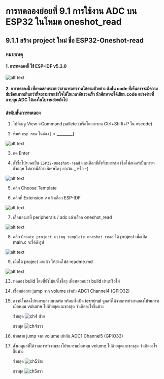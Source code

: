# การทดลองย่อยที่ 9.1 การใช้งาน ADC บน ESP32 ในโหมด oneshot_read

## 9.1.1 สร้าง project ใหม่ ชื่อ ESP32-Oneshot-read

###  หมายเหตุ
#### 1. การทดลองนี้ ใช้ ESP-IDF v5.3.0

![alt text](./Pictures/image-13.png)

#### 2. การทดลองนี้ เพื่อทดสอบระบบว่าสามารถทำงานได้ตามตัวอย่าง ดังนั้น code ที่เห็นอาจจะมีความซับซ้อนมากเกินกว่าที่จะสามารถเข้าใจได้ในเวลาอันรวดเร็ว นักศึกษาจะได้เขียน code อย่างง่ายที่ควบคุม ADC ได้เองในใบงานย่อยถัดไป


###  ลำดับขั้นการทดลอง


1. ไปที่เมนู View->Command pallete (หรือโดยการกด Ctrl+Shift+P  ใน vscode)

2. พิมพ์ `esp new` ในช่อง [ > ________]

![alt text](./Pictures/image-04.png)


3. กด Enter

4. ตั้งชื่อโปรเจคเป็น `ESP32-Oneshot-read` และเลือกที่ตั้งที่เหมาะสม (ชื่อโฟลเดอร์เป็นภาษาอังกฤษ ไม่ควรมีอักระพิเศษใดๆ ยกเว้น _ หรือ -)

![alt text](./Pictures/image-16.png)

5. คลิก Choose Template


6.  คลิกที่ Extension v แล้วเลือก ESP-IDF

![alt text](./Pictures/image-17.png)

7.  เลื่อนลงมาที่  peripherals / adc แล้วเลือก oneshot_read

![alt text](./Pictures/image-18.png)


8. คลิก `Create project using template oneshot_read`  ได้ project เมื่อเปิด main.c  จะได้ดังรูป 

![alt text](./Pictures/image-19.png)


9. เมื่อได้ project มาแล้ว ให้อ่านไฟล์ readme.md

![alt text](./Pictures/image-20.png)


13. ทดลอง  build โดยที่ยังไม่แก้ไขใดๆ เพื่อทดสอบว่า build ผ่านหรือไม่

14. เชื่อมต่อสาย jump จาก volume เข้ากับ ADC1 Channel4 (GPIO32) 


15. ดาวน์โหลดโปรแกรมลงบนบอร์ด พร้อมทั้งเปิด terminal ดูผลที่ได้จากการทำงานของโปรแกรมเมื่อหมุน volume ไปซ้ายสุดและขวาสุด ว่าเกิดอะไรขึ้นบ้าง



    ซ้ายสุด
    ![ch4 ซ้าย](https://github.com/user-attachments/assets/fdd3c9df-5f7c-45c1-ab8c-fe1fdff06b0f)

    
    ขวาสุด
    ![ch4ขวา](https://github.com/user-attachments/assets/276a96b0-8e4a-44eb-b846-ff555155e3d0)

17. ย้ายสาย jump จาก volume เข้ากับ ADC1 Channel5 (GPIO33)

18. สังเกตุผลที่ได้จากการทำงานของโปรแกรมเมื่อหมุน volume ไปซ้ายสุดและขวาสุด ว่าเกิดอะไรขึ้นบ้าง


    ซ้ายสุด
    ![ch5ซ้าย](https://github.com/user-attachments/assets/28c8eb00-5baf-4f26-a350-5f9ae131feb1)

    
    ขวาสุด
    ![ch5ขวา](https://github.com/user-attachments/assets/aeab1236-ad67-4d4c-82fb-611899562422)







